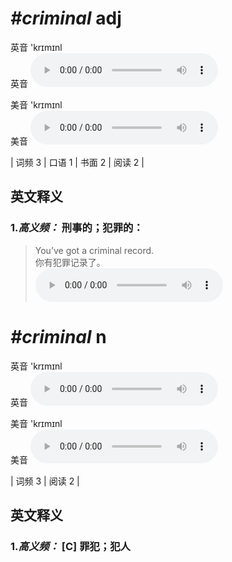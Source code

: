 # ***\#criminal*** adj
英音 'krɪmɪnl  
英音
<audio src="./media/criminal-B.aac" controls="controls"></audio>

美音 'krɪmɪnl  
美音
<audio src="./media/criminal.aac" controls="controls"></audio>



| 词频 3 | 口语 1 | 书面 2 | 阅读 2 |  

英文释义
---
### 1.*高义频：* **刑事的；犯罪的：**  

 > You’ve got a criminal record.  
 > 你有犯罪记录了。    
<audio src="./media/criminal-1.aac" controls="controls"></audio>


# ***\#criminal*** n
英音 'krɪmɪnl  
英音
<audio src="./media/criminal-B.aac" controls="controls"></audio>

美音 'krɪmɪnl  
美音
<audio src="./media/criminal.aac" controls="controls"></audio>



| 词频 3 | 阅读 2 |  

英文释义
---
### 1.*高义频：* **[C] 罪犯；犯人**  



